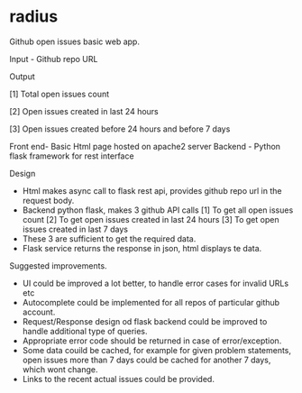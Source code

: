 # radius

Github open issues basic web app.

Input - Github repo URL

Output 

[1] Total open issues count

[2] Open issues created in last 24 hours

[3] Open issues created before 24 hours and before 7 days

Front end- Basic Html page hosted on apache2 server
Backend - Python flask framework for rest interface

Design
- Html makes async call to flask rest api, provides github repo url in the request body.
- Backend python flask, makes 3 github API calls
	[1] To get all open issues count
	[2] To get open issues created in last 24 hours
	[3] To get open issues created in last 7 days
- These 3 are sufficient to get the required data.
- Flask service returns the response in json, html displays te data.


Suggested improvements.
- UI could be improved a lot better, to handle error cases for invalid URLs etc
- Autocomplete could be implemented for all repos of particular github account.
- Request/Response design od flask backend could be improved to handle additional type of queries.
- Appropriate error code should be returned in case of error/exception.
- Some data couild be cached, for example for given problem statements, open issues more than 7 days could be cached for another 7 days, which wont change.
- Links to the recent actual issues could be provided.
